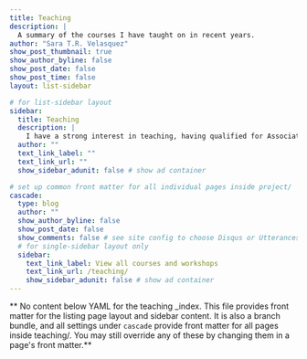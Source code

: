 ```yaml
---
title: Teaching
description: |
  A summary of the courses I have taught on in recent years.
author: "Sara T.R. Velasquez"
show_post_thumbnail: true
show_author_byline: false
show_post_date: false
show_post_time: false
layout: list-sidebar

# for list-sidebar layout
sidebar: 
  title: Teaching
  description: |
    I have a strong interest in teaching, having qualified for Associate Fellowship of the Higher Education Academy in 2017. There are huge potential benefits from research based teaching, both in giving students exposure to the latest ideas and practices and for researchers. I have supervised several Honours and Masters projects for different programmes, including the Masters in Physics and BSc in Neuroscience. Additionally, I am course tutor for the Edinburgh Imaging Academy's (Clinical) Applications in Disease modules.
  author: ""
  text_link_label: ""
  text_link_url: ""
  show_sidebar_adunit: false # show ad container

# set up common front matter for all individual pages inside project/
cascade:
  type: blog
  author: ""
  show_author_byline: false
  show_post_date: false
  show_comments: false # see site config to choose Disqus or Utterances
  # for single-sidebar layout only
  sidebar:
    text_link_label: View all courses and workshops
    text_link_url: /teaching/
    show_sidebar_adunit: false # show ad container
---
```


** No content below YAML for the teaching _index. This file provides front matter for the listing page layout and sidebar content. It is also a branch bundle, and all settings under `cascade` provide front matter for all pages inside teaching/. You may still override any of these by changing them in a page's front matter.**